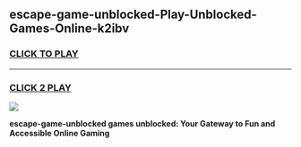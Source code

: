 
## escape-game-unblocked-Play-Unblocked-Games-Online-k2ibv
<h3>
<a href="https://premium76.site?title=escape-game-unblocked&ref=24A">CLICK TO PLAY</a></h3>
<hr>

<h3>
<a href="https://premium76.site?title=escape-game-unblocked&ref=24A">CLICK 2 PLAY</a>
  
</h3>

<a href="https://premium76.site?title=escape-game-unblocked&ref=24A"><img src="https://clearcache.store/games.png"></a>


**escape-game-unblocked games unblocked: Your Gateway to Fun and Accessible Online Gaming**

